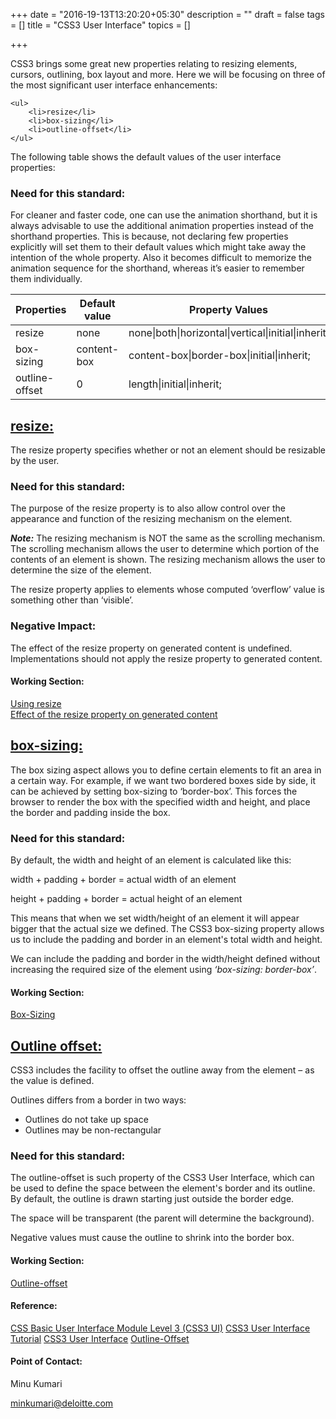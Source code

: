 +++
date = "2016-19-13T13:20:20+05:30"
description = ""
draft = false
tags = []
title = "CSS3 User Interface"
topics = []

+++


<p>CSS3 brings some great new properties relating to resizing elements, cursors, outlining, box layout and more. Here we will be focusing on three of the most significant user interface enhancements:</p>

    <ul>
        <li>resize</li>
        <li>box-sizing</li>
        <li>outline-offset</li>
    </ul>
<p>The following table shows the default values of the user interface properties:</p>


<h3>Need for this standard:</h3>

<p>For cleaner and faster code, one can use the animation shorthand, but it is always advisable to use the additional animation properties instead of the shorthand properties. This is because, not declaring few properties explicitly will set them to their default values which might take away the intention of the whole property. Also it becomes difficult to memorize the animation sequence for the shorthand, whereas it’s easier to remember them individually.</p>

<table>
  <thead>
    <tr>
      <th>Properties</th>
      <th>Default value</th>
      <th>Property Values</th>
    </tr>
  </thead>
<tbody>
  <tr>
    <td>resize</td>
    <td>none</td>
    <td>none|both|horizontal|vertical|initial|inherit;</td>
  </tr>
  <tr>
    <td>box-sizing</td>
    <td>content-box</td>
    <td>content-box|border-box|initial|inherit;</td>
  </tr>
    <tr>
    <td>outline-offset</td>
    <td>0</td>
    <td>length|initial|inherit;</td>
  </tr>
</tbody>
</table>

<h2><u>resize:</u></h2>
<p>The resize property specifies whether or not an element should be resizable by the user.</p>

<h3>Need for this standard:</h3>
<p>The purpose of the resize property is to also allow control over the appearance and function of the resizing mechanism on the element.</p>
<p><strong><i>Note:</i></strong> The resizing mechanism is NOT the same as the scrolling mechanism. The scrolling mechanism allows the user to determine which portion of the contents of an element is shown. The resizing mechanism allows the user to determine the size of the element.</p>
<p>The resize property applies to elements whose computed ‘overflow’ value is something other than ‘visible’.</p>

<h3>Negative Impact:</h3>
<p>The effect of the resize property on generated content is undefined. Implementations should not apply the resize property to generated content.</p>

<h4>Working Section:</h4>
<a href="https://jsbin.com/xovezey/1">Using resize</a><br>
<a href= "https://jsbin.com/cesijic/3">Effect of the resize property on generated content</a>

<h2><u>box-sizing:</u></h2>
<p>The box sizing aspect allows you to define certain elements to fit an area in a certain way. For example, if we want two bordered boxes side by side, it can be achieved by setting box-sizing to ‘border-box’. This forces the browser to render the box with the specified width and height, and place the border and padding inside the box.</p>

<h3>Need for this standard:</h3>
<p>By default, the width and height of an element is calculated like this:</p>
<p>width + padding + border = actual width of an element</p>
<p>height + padding + border = actual height of an element</p>
<p>This means that when we set width/height of an element it will appear bigger that the actual size we defined. The CSS3 box-sizing property allows us to include the padding and border in an element's total width and height.</p>
<p>We can include the padding and border in the width/height defined without increasing the required size of the element using <i>‘box-sizing: border-box’</i>.</p>

<h4>Working Section:</h4>
<a href="https://jsbin.com/dunafux/3">Box-Sizing</a>

<h2><u>Outline offset:</u></h2>
<p>CSS3 includes the facility to offset the outline away from the element – as the value is defined.</p>
<p>Outlines differs from a border in two ways:</p>
    <ul>
        <li>Outlines do not take up space</li>
        <li>Outlines may be non-rectangular</li>
    </ul>
<h3>Need for this standard:</h3>
<p>The outline-offset is such property of the CSS3 User Interface, which can be used to define the space between the element's border and its outline. By default, the outline is drawn starting just outside the border edge.</p>
<p>The space will be transparent (the parent will determine the background).</p>
<p>Negative values must cause the outline to shrink into the border box.</p>

<h4>Working Section:</h4>
<a href="https://jsbin.com/kisunay/1">Outline-offset</a>

<h4>Reference:</h4>
<a href="https://www.w3.org/TR/css-ui-3/#propdef-box-sizing">CSS Basic User Interface Module Level 3 (CSS3 UI)</a>
<a href="http://www.html5andcss3.org/css3userinterface.php">CSS3 User Interface Tutorial</a>
<a href="http://www.w3schools.com/css/css3_user_interface.asp">CSS3 User Interface</a>
<a href="https://drafts.csswg.org/css-ui-3/#outline-offset">Outline-Offset</a>

<h4>Point of Contact:</h4>

<p>Minu Kumari</p>
<a href="mailto:minkumari@deloitte.com">minkumari@deloitte.com</a>
